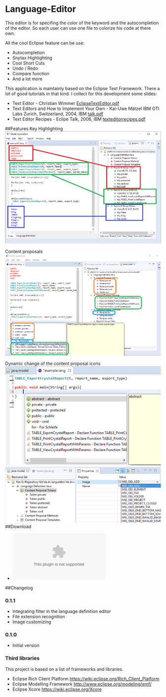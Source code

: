 # Language-Editor
This editor is for specifing the color of the keyword and the autocompletion of the editor. So each user can use one file to colorize his code at there own.

All the cool Eclipse feature can be use:
* Autocompletion
* Snytax Highlighting
* Cool Short Cuts
* Undo / Redo
* Compare function
* And a lot more

This application is maintainly based on the Eclipse Text Framework. There a lot of good tutorials in that kind. I collect for this development some slides:
* Text Editor - Christian Wimmer [EclipseTextEditor.pdf](https://github.com/chqu1012/Language-Editor/blob/master/de.dc.editor.lang.wiki/tutorials/EclipseTextEditor.pdf)
* Text Editors and How to Implement Your Own - Kai-Uwe Mätzel IBM OTI Labs Zurich, Switzerland, 2004, IBM [talk.pdf](https://github.com/chqu1012/Language-Editor/blob/master/de.dc.editor.lang.wiki/tutorials/talk.pdf)
* Text Editor Recipes - Eclipe Talk, 2006, IBM [texteditorrecipes.pdf](https://github.com/chqu1012/Language-Editor/blob/master/de.dc.editor.lang.wiki/tutorials/texteditorrecipes.pdf)

##Features
Key Highlighting
![Key Highlighting](https://github.com/chqu1012/Language-Editor/blob/master/de.dc.editor.lang.wiki/images/key-highlighting.png "Key Highlighting")

Content proposals
![Content Proposals](https://github.com/chqu1012/Language-Editor/blob/master/de.dc.editor.lang.wiki/images/content-proposals.png "Content Proposalsg")

Dynamic change of the content proposal icons
![Content Proposals](https://github.com/chqu1012/Language-Editor/blob/master/de.dc.editor.lang.wiki/images/content-proposal-image.png "Content Proposalsg")
![Content Proposals](https://github.com/chqu1012/Language-Editor/blob/master/de.dc.editor.lang.wiki/images/content-proposal-item-image.png "Content Proposalsg")
##Download
* ![v0.1.0](https://github.com/chqu1012/Language-Editor/blob/master/de.dc.editor.lang.wiki/binaries/de.dc.editor.lang.model.editor-0.1.0-20170117-1955.zip)

##Changelog

### 0.1.1
* Integrating filter in the language definition editor
* File extension recognition
* Image customizing

### 0.1.0
* Initial version

### Third libraries
This project is based on a list of frameworks and libraries.
* Eclipse Rich Client Platform https://wiki.eclipse.org/Rich_Client_Platform
* Eclipse Modelling Framework http://www.eclipse.org/modeling/emf/
* Eclipse Xcore https://wiki.eclipse.org/Xcore
